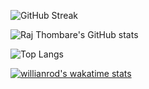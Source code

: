 <!-- ![](https://komarev.com/ghpvc/?username=Raj-Thombare&color=000000) -->

![GitHub Streak](https://github-readme-streak-stats.herokuapp.com/?user=Raj-Thombare&theme=radical&hide_border=true)

![Raj Thombare's GitHub stats](https://github-readme-stats.vercel.app/api?username=Raj-Thombare&show_icons=true&include_all_commits=true&count_private=true&theme=radical&hide_border=true)

![Top Langs](https://github-readme-stats.vercel.app/api/top-langs/?username=Raj-Thombare&langs_count=10&layout=compact&theme=radical&hide_border=true)

[![willianrod's wakatime stats](https://github-readme-stats.vercel.app/api/wakatime?username=rakaa&layout=compact&hide=Text&theme=radical&custom_title=Development%20in%20last%207%20days&hide_border=true)](https://github.com/anuraghazra/github-readme-stats)


<!-- ![Wakatime stats](https://github-readme-stats.vercel.app/api/wakatime?username=@rakaa&layout=compact&hide=Text&theme=radical&custom_title=Development%20in%20last%207%20days&hide_border=true) -->

